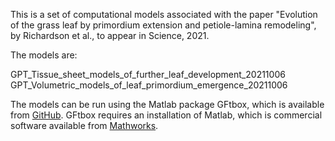 This is a set of computational models associated with the paper "Evolution of the grass leaf by primordium extension and
petiole-lamina remodeling", by Richardson et al., to appear in Science, 2021.

The models are:

GPT\_Tissue\_sheet\_models\_of\_further\_leaf\_development\_20211006   
GPT\_Volumetric\_models\_of\_leaf\_primordium\_emergence\_20211006

The models can be run using the Matlab package GFtbox, which is available from [GitHub](https://github.com/JIC-Enrico-Coen/GrowthToolbox). GFtbox requires an installation of Matlab, which is commercial software available from [Mathworks](https://Mathworks.com).